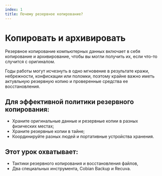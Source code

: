 ```yaml
---
index: 1
title: Почему резервное копирование?
---
```

# Копировать и архивировать

Резервное копирование компьютерных данных включает в себя копирование и архивирование, чтобы вы могли получить их, если что-то случится с оригиналом.

Годы работы могут исчезнуть в одно мгновение в результате кражи, небрежности, конфискации или поломки, поэтому крайне важно иметь актувльную резервную копию и проверенные средства ее восстановления.

## Для эффективной политики резервного копирования:

*   Храните оригинальные данные и резервные копии в разных физических местах;
*   Храните резервные копии в тайне;
*   Координируйте разных людей и портативные устройства хранения.

## Этот урок охватывает:

* Тактики резервного копирования и восстановления файлов,
* Два специальных инструмента, Cobian Backup и Recuva.